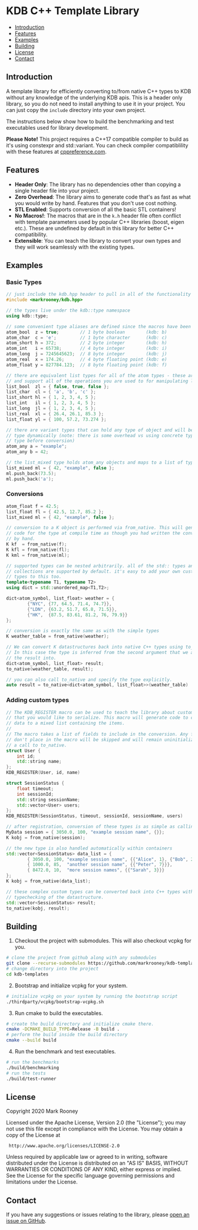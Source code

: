 # KDB C++ Template Library

- [Introduction](#introduction)
- [Features](#features)
- [Examples](#examples)
- [Building](#building)
- [License](#license)
- [Contact](#contact)

## Introduction
A template library for efficiently converting to/from native C++ types to KDB without any knowledge of the underlying KDB apis. This is a header only library, so you do not need to install
anything to use it in your project. You can just copy the `include` directory into your own project.

The instructions below show how to build the benchmarking and test executables used for library development.

**Please Note!** This project requires a C++17 compatible compiler to build as it's using constexpr and std::variant. You can check compiler
compatiblility with these features at [cppreference.com](https://en.cppreference.com/w/cpp/compiler_support).

## Features

- **Header Only**: The library has no dependencies other than copying a single header file into your project.
- **Zero Overhead**: The library aims to generate code that's as fast as what you would write by hand. Features that you don't use cost nothing.
- **STL Enabled**: Supports conversion of all the basic STL containers!
- **No Macros!**: The macros that are in the `k.h` header file often conflict with template parameters used by popular C++ libraries (boost, eigen etc.). These are undefined by default in this library for better C++ compatibility.
- **Extensible**: You can teach the library to convert your own types and they will work seamlessly with the existing types.

## Examples

### Basic Types

```c++
// just include the kdb.hpp header to pull in all of the functionality
#include <markrooney/kdb.hpp>

// the types live under the kdb::type namespace 
using kdb::type;

// some convenient type aliases are defined since the macros have been removed by the library
atom_bool  z = true;        // 1 byte boolean        (kdb: b)
atom_char  c = 'e';         // 1 byte character      (kdb: c) 
atom_short h = 372;         // 2 byte integer        (kdb: h)
atom_int   i = 65738;       // 4 byte integer        (kdb: i)
atom_long  j = 7245645623;  // 8 byte integer        (kdb: j)
atom_real  x = 174.26;      // 4 byte floating point (kdb: e)
atom_float y = 827784.123;  // 8 byte floating point (kdb: f)

// there are equivalent list types for all of the atom types - these are aliases for a std::vector
// and support all of the operations you are used to for manipulating lists.
list_bool  zl = { false, true, false };
list_char  cl = { 'a', 'b', 'c' };
list_short hl = { 1, 2, 3, 4, 5 };
list_int   il = { 1, 2, 3, 4, 5 };
list_long  jl = { 1, 2, 3, 4, 5 };
list_real  xl = { 26.4, 26.1, 85.3 };
list_float yl = { 100, 57.2, 73.274 };

// there are variant types that can hold any type of object and will be converted to the correct 
// type dynamically (note: there is some overhead vs using concrete types due to checking the 
// type before conversion)
atom_any a = "example";
atom_any b = 42;

// the list_mixed type holds atom_any objects and maps to a list of type 0 in kdb.
list_mixed ml = { 42, "example", false };
ml.push_back(73.5);
ml.push_back('a');
```

### Conversions

```c++
atom_float f = 42.5;
list_float fl = { 42.5, 12.7, 85.2 };
list_mixed ml = { 42, "example", false };

// conversion to a K object is performed via from_native. This will generate
// code for the type at compile time as though you had written the conversion
// by hand.
K kf  = from_native(f);
K kfl = from_native(fl);
K kml = from_native(ml);

// supported types can be nested arbitrarily. all of the std:: types and
// collections are supported by default. it's easy to add your own custom
// types to this too.
template<typename T1, typename T2>
using dict = std::unordered_map<T1,T2>;

dict<atom_symbol, list_float> weather = { 
        {"NYC", {77, 64.5, 71.4, 74.7}},
        {"LDN", {63.2, 51.7, 65.8, 71.5}},
        {"HK",  {87.5, 83.61, 81.2, 76, 79.9}}
};

// conversion is exactly the same as with the simple types
K weather_table = from_native(weather);

// We can convert K datastructures back into native C++ types using to_native.
// In this case the type is inferred from the second argument that we are placing
// the result into.
dict<atom_symbol, list_float> result;
to_native(weather_table, result);

// you can also call to_native and specify the type explicitly.
auto result = to_native<dict<atom_symbol, list_float>>(weather_table)
```

### Adding custom types

```c++
// The KDB_REGISTER macro can be used to teach the library about custom structures
// that you would like to serialize. This macro will generate code to convert the
// data to a mixed list containing the items.
//
// The macro takes a list of fields to include in the conversion. Any fields you
// don't place in the macro will be skipped and will remain uninitialized after
// a call to to_native.
struct User {
    int id;
    std::string name;
};
KDB_REGISTER(User, id, name)

struct SessionStatus {
    float timeout;
    int sessionId;
    std::string sessionName;
    std::vector<User> users;
};
KDB_REGISTER(SessionStatus, timeout, sessionId, sessionName, users)

// after registration, conversion of these types is as simple as calling from_native
MyData session = { 3050.0, 100, "example session name", {}};
K kobj = from_native(session);

// the new type is also handled automatically within containers
std::vector<SessionStatus> data_list = {
        { 3050.0, 100, "example session name", {{"Alice", 1}, {"Bob", 2}}},
        { 1000.0, 85,  "another session name", {{"Peter", 7}}},
        { 8472.0, 10,  "more session names", {{"Sarah", 3}}}
};
K kobj = from_native(data_list);

// these complex custom types can be converted back into C++ types with full
// typechecking of the datastructure.
std::vector<SessionStatus> result;
to_native(kobj, result);
```

## Building
1. Checkout the project with submodules. This will also checkout vcpkg for you.
```bash
# clone the project from github along with any submodules
git clone --recurse-submodules https://github.com/markrooney/kdb-templates.git
# change directory into the project
cd kdb-templates
```

2. Bootstrap and initialize vcpkg for your system.
```bash
# initialize vcpkg on your system by running the bootstrap script
./thirdparty/vcpkg/bootstrap-vcpkg.sh
```

3. Run cmake to build the executables.

```bash
# create the build directory and initialize cmake there.
cmake -DCMAKE_BUILD_TYPE=Release -B build .
# perform the build inside the build directory
cmake --build build
```

4. Run the benchmark and test executables.

```bash
# run the benchmarks
./build/benchmarking
# run the tests
./build/test-runner
```

## License

Copyright 2020 Mark Rooney

Licensed under the Apache License, Version 2.0 (the "License");
you may not use this file except in compliance with the License.
You may obtain a copy of the License at

     http://www.apache.org/licenses/LICENSE-2.0

Unless required by applicable law or agreed to in writing, software
distributed under the License is distributed on an "AS IS" BASIS,
WITHOUT WARRANTIES OR CONDITIONS OF ANY KIND, either express or implied.
See the License for the specific language governing permissions and
limitations under the License.

## Contact

If you have any suggestions or issues relating to the library, please [open an issue on GitHub](https://github.com/markrooney/kdb-templates/issues/new/choose).
